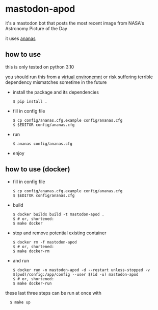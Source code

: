 # mastodon-apod

it's a mastodon bot that posts the most recent image from NASA's Astronomy Picture of the Day

it uses [ananas][]

[ananas]: https://github.com/chr-1x/ananas

## how to use

this is only tested on python 3.10

you should run this from a [virtual environemnt][venv] or risk suffering
terrible dependency mismatches sometime in the future

[venv]: https://packaging.python.org/en/latest/guides/installing-using-pip-and-virtual-environments/#creating-a-virtual-environment

* install the package and its dependencies

      $ pip install .

* fill in config file

      $ cp config/ananas.cfg.example config/ananas.cfg
      $ $EDITOR config/ananas.cfg

* run

      $ ananas config/ananas.cfg

* enjoy

## how to use (docker)

* fill in config file

      $ cp config/ananas.cfg.example config/ananas.cfg
      $ $EDITOR config/ananas.cfg

* build

      $ docker buildx build -t mastodon-apod .
      $ # or, shortened:
      $ make docker

* stop and remove potential existing container

      $ docker rm -f mastodon-apod
      $ # or, shortened:
      $ make docker-rm

* and run

      $ docker run -n mastodon-apod -d --restart unless-stopped -v $(pwd)/config:/app/config --user $(id -u) mastodon-apod
      $ # or, shortened:
      $ make docker-run

these last three steps can be run at once with

      $ make up
